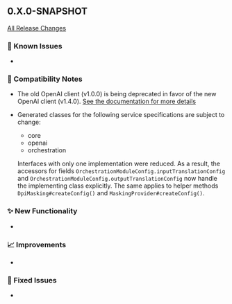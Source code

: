## 0.X.0-SNAPSHOT

[All Release Changes](https://github.com/SAP/ai-sdk-java/releases/)

### 🚧 Known Issues

-

### 🔧 Compatibility Notes

- The old OpenAI client (v1.0.0) is being deprecated in favor of the new OpenAI client (v1.4.0).
  [See the documentation for more details](https://sap.github.io/ai-sdk/docs/java/foundation-models/openai/chat-completion)
- Generated classes for the following service specifications are subject to change:
  - core
  - openai
  - orchestration
  
  Interfaces with only one implementation were reduced.
  As a result, the accessors for fields `OrchestrationModuleConfig.inputTranslationConfig` and `OrchestrationModuleConfig.outputTranslationConfig` now handle the implementing class explicitly.
  The same applies to helper methods `DpiMasking#createConfig()` and `MaskingProvider#createConfig()`.

### ✨ New Functionality

-

### 📈 Improvements

-

### 🐛 Fixed Issues

-
